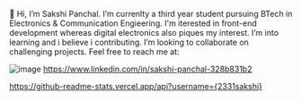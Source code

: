 👋 
Hi, I’m Sakshi Panchal. I’m currenlty a third year student pursuing BTech in Electronics & Communication Engieering. I'm iterested in front-end development whereas digital electronics also piques my interest. I’m into learning and i believe i contributing. I’m looking to collaborate on challenging projects.
Feel free to reach me at:

<a>![image](https://img.shields.io/badge/sakshipanchal-D14836?style=for-the-badge&logo=gmail&logoColor=white)</a>
<a>https://www.linkedin.com/in/sakshi-panchal-328b831b2</a>


https://github-readme-stats.vercel.app/api?username={2331sakshi}
<!---
2331sakshi/2331sakshi is a ✨ special ✨ repository because its `README.md` (this file) appears on your GitHub profile.
You can click the Preview link to take a look at your changes.
--->
